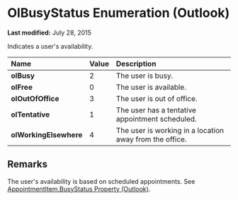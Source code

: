
# OlBusyStatus Enumeration (Outlook)

 **Last modified:** July 28, 2015

Indicates a user's availability.


|**Name**|**Value**|**Description**|
|:-----|:-----|:-----|
| **olBusy**|2|The user is busy.|
| **olFree**|0|The user is available.|
| **olOutOfOffice**|3|The user is out of office.|
| **olTentative**|1|The user has a tentative appointment scheduled.|
| **olWorkingElsewhere**|4|The user is working in a location away from the office.|

## Remarks

The user's availability is based on scheduled appointments. See  [AppointmentItem.BusyStatus Property (Outlook)](38a07f42-121d-86a4-68fe-0c508ddb265a.md).

